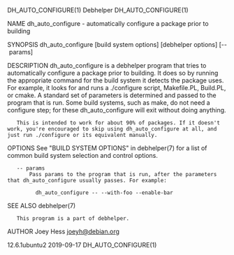 DH_AUTO_CONFIGURE(1)                                                                              Debhelper                                                                              DH_AUTO_CONFIGURE(1)

NAME
       dh_auto_configure - automatically configure a package prior to building

SYNOPSIS
       dh_auto_configure [build system options] [debhelper options] [-- params]

DESCRIPTION
       dh_auto_configure is a debhelper program that tries to automatically configure a package prior to building. It does so by running the appropriate command for the build system it detects the package
       uses.  For example, it looks for and runs a ./configure script, Makefile.PL, Build.PL, or cmake. A standard set of parameters is determined and passed to the program that is run. Some build systems,
       such as make, do not need a configure step; for these dh_auto_configure will exit without doing anything.

       This is intended to work for about 90% of packages. If it doesn't work, you're encouraged to skip using dh_auto_configure at all, and just run ./configure or its equivalent manually.

OPTIONS
       See "BUILD SYSTEM OPTIONS" in debhelper(7) for a list of common build system selection and control options.

       -- params
           Pass params to the program that is run, after the parameters that dh_auto_configure usually passes. For example:

             dh_auto_configure -- --with-foo --enable-bar

SEE ALSO
       debhelper(7)

       This program is a part of debhelper.

AUTHOR
       Joey Hess <joeyh@debian.org>

12.6.1ubuntu2                                                                                     2019-09-17                                                                             DH_AUTO_CONFIGURE(1)
